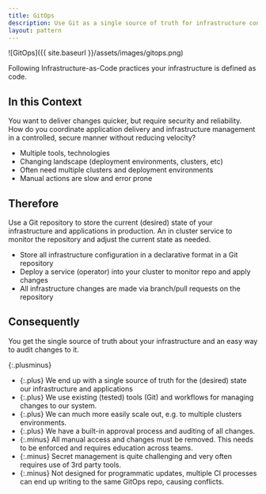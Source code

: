 ```yaml
---
title: GitOps
description: Use Git as a single source of truth for infrastructure configuration
layout: pattern
---
```


![GitOps]({{ site.baseurl }}/assets/images/gitops.png)

Following Infrastructure-as-Code practices your infrastructure is defined as code.

## In this Context

You want to deliver changes quicker, but require security and reliability. How do you coordinate application delivery and infrastructure management in a controlled, secure manner without reducing velocity?

- Multiple tools, technologies
- Changing landscape (deployment environments, clusters, etc)
- Often need multiple clusters and deployment environments
- Manual actions are slow and error prone

## Therefore

Use a Git repository to store the current (desired) state of your infrastructure and applications in production. An in cluster service to monitor the repository and adjust the current state as needed.

- Store all infrastructure configuration in a declarative format in a Git repository
- Deploy a service (operator) into your cluster to monitor repo and apply changes
- All infrastructure changes are made via branch/pull requests on the repository

## Consequently

You get the single source of truth about your infrastructure and an easy way to audit changes to it.

{:.plusminus}
- {:.plus} We end up with a single source of truth for the (desired) state our infrastructure and applications
- {:.plus} We use existing (tested) tools (Git) and workflows for managing changes to our system.
- {:.plus} We can much more easily scale out, e.g. to multiple clusters environments.
- {:.plus} We have a built-in approval process and auditing of all changes.
- {:.minus} All manual access and changes must be removed. This needs to be enforced and requires education across teams.
- {:.minus} Secret management is quite challenging and very often requires use of 3rd party tools.
- {:.minus} Not designed for programmatic updates, multiple CI processes can end up writing to the same GitOps repo, causing conflicts.

